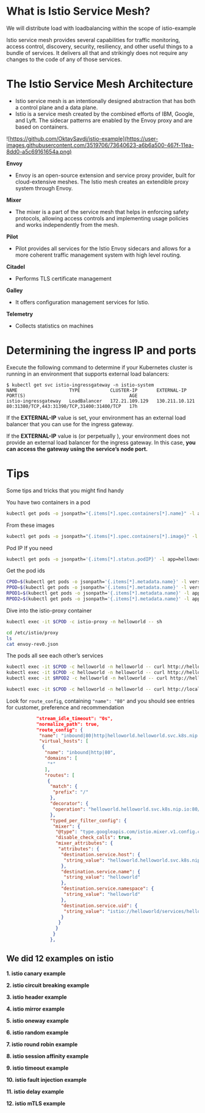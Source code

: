 # What is Istio Service Mesh?

We will distribute load with loadbalancing within the scope of istio-example

Istio service mesh provides several capabilities for traffic monitoring, access control, discovery, security, resiliency, and other useful things to a bundle of services. It delivers all that and strikingly does not require any changes to the code of any of those services.

# The Istio Service Mesh Architecture

-   Istio service mesh is an intentionally designed abstraction that has both a control plane and a data plane.
-   Istio is a service mesh created by the combined efforts of IBM, Google, and Lyft. The sidecar patterns are enabled by the Envoy proxy and are based on containers.

![https://github.com/OktaySavdi/istio-example](https://user-images.githubusercontent.com/3519706/73640623-a6b6a500-467f-11ea-8dd0-a5c69161654a.png)

**Envoy**

-   Envoy is an open-source extension and service proxy provider, built for cloud-extensive meshes. The Istio mesh creates an extendible proxy system through Envoy.

**Mixer**

-   The mixer is a part of the service mesh that helps in enforcing safety protocols, allowing access controls and implementing usage policies and works independently from the mesh.

**Pilot**

-   Pilot provides all services for the Istio Envoy sidecars and allows for a more coherent traffic management system with high level routing.

**Citadel**

-  Performs TLS certificate management

**Galley**

-  It offers configuration management services for Istio.

**Telemetry**

-  Collects statistics on machines

# Determining the ingress IP and ports

Execute the following command to determine if your Kubernetes cluster is running in an environment that supports external load balancers:

    $ kubectl get svc istio-ingressgateway -n istio-system
    NAME                   TYPE           CLUSTER-IP       EXTERNAL-IP     PORT(S)                                      AGE
    istio-ingressgateway   LoadBalancer   172.21.109.129   130.211.10.121  80:31380/TCP,443:31390/TCP,31400:31400/TCP   17h

If the **EXTERNAL-IP** value is set, your environment has an external load balancer that you can use for the ingress gateway.

If the **EXTERNAL-IP** value is <none> (or perpetually <pending>), your environment does not provide an external load balancer for the ingress gateway. In this case, **you can access the gateway using the service’s node port.**

# Tips

Some tips and tricks that you might find handy

You have two containers in a pod

```bash
kubectl get pods -o jsonpath="{.items[*].spec.containers[*].name}" -l app=helloworld -n helloworld
```

From these images

```bash
kubectl get pods -o jsonpath="{.items[*].spec.containers[*].image}" -l app=helloworld -n helloworld
```

Pod IP If you need

```bash
kubectl get pods -o jsonpath='{.items[*].status.podIP}' -l app=helloworld -n helloworld
```

Get the pod ids

```bash
CPOD=$(kubectl get pods -o jsonpath='{.items[*].metadata.name}' -l version=safe -n helloworld)
PPOD=$(kubectl get pods -o jsonpath='{.items[*].metadata.name}' -l version=risky -n helloworld)
RPOD1=$(kubectl get pods -o jsonpath='{.items[*].metadata.name}' -l app=helloworld,version=safe -n helloworld)
RPOD2=$(kubectl get pods -o jsonpath='{.items[*].metadata.name}' -l app=helloworld,version=risky -n helloworld)
```

Dive into the istio-proxy container

```bash
kubectl exec -it $CPOD -c istio-proxy -n helloworld -- sh

cd /etc/istio/proxy
ls
cat envoy-rev0.json
```


The pods all see each other’s services

```bash
kubectl exec -it $CPOD -c helloworld -n helloworld -- curl http://helloworld/istio
kubectl exec -it $CPOD -c helloworld -n helloworld -- curl http://helloworld/istio
kubectl exec -it $RPOD2 -c helloworld -n helloworld -- curl http://helloworld/istio
```

```bash
kubectl exec -it $CPOD -c helloworld -n helloworld -- curl http://localhost:15000/config_dump > envoyfile.json
```

Look for  `route_config`, containing  `"name": "80"`  and you should see entries for customer, preference and recommendation

```json
           "stream_idle_timeout": "0s",
           "normalize_path": true,
           "route_config": {
            "name": "inbound|80|http|helloworld.helloworld.svc.k8s.nip.io",
            "virtual_hosts": [
             {
              "name": "inbound|http|80",
              "domains": [
               "*"
              ],
              "routes": [
               {
                "match": {
                 "prefix": "/"
                },
                "decorator": {
                 "operation": "helloworld.helloworld.svc.k8s.nip.io:80/*"
                },
                "typed_per_filter_config": {
                 "mixer": {
                  "@type": "type.googleapis.com/istio.mixer.v1.config.client.ServiceConfig",
                  "disable_check_calls": true,
                  "mixer_attributes": {
                   "attributes": {
                    "destination.service.host": {
                     "string_value": "helloworld.helloworld.svc.k8s.nip.io"
                    },
                    "destination.service.name": {
                     "string_value": "helloworld"
                    },
                    "destination.service.namespace": {
                     "string_value": "helloworld"
                    },
                    "destination.service.uid": {
                     "string_value": "istio://helloworld/services/helloworld"
                    }
                   }
                  }
                 }
                },

```

## We did 12 examples on istio

 **1. istio canary example** 
 
 **2. istio circuit breaking example**
 
 **3. istio header example**
 
 **4. istio mirror example**
 
 **5. istio oneway example**
 
 **6. istio random example**
 
 **7. istio round robin example**
 
 **8. istio session affinity example**
 
 **9. istio timeout example**
 
 **10. istio fault injection example**
 
 **11. istio delay example**
  
 **12. istio mTLS example**
